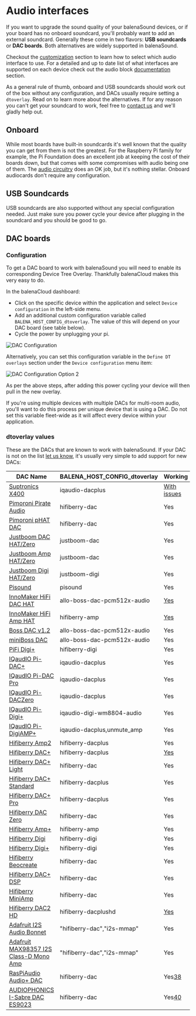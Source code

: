 # Audio interfaces

If you want to upgrade the sound quality of your balenaSound devices, or if your board has no onboard soundcard, you'll probably want to add an external soundcard. Generally these come in two flavors: **USB soundcards** or **DAC boards**. Both alternatives are widely supported in balenaSound.

Checkout the [customization](../docs/customization#general) section to learn how to select which audio interface to use. For a detailed and up to date list of what interfaces are supported on each device check out the audio block [documentation](https://github.com/balenablocks/audio#supported-devices) section.

As a general rule of thumb, onboard and USB soundcards should work out of the box without any configuration, and DACs usually require setting a `dtoverlay`. Read on to learn more about the alternatives. If for any reason you can't get your soundcard to work, feel free to [contact us](../docs/support#contact-us) and we'll gladly help out.

## Onboard

While most boards have built-in soundcards it's well known that the quality you can get from them is not the greatest. For the Raspberry Pi family for example, the Pi Foundation does an excellent job at keeping the cost of their boards down, but that comes with some compromises with audio being one of them. The [audio circuitry](https://hackaday.com/2018/07/13/behind-the-pin-how-the-raspberry-pi-gets-its-audio/) does an OK job, but it's nothing stellar. Onboard audiocards don't require any configuration.

## USB Soundcards

USB soundcards are also supported without any special configuration needed. Just make sure you power cycle your device after plugging in the soundcard and you should be good to go.

## DAC boards

### Configuration

To get a DAC board to work with balenaSound you will need to enable its corresponding Device Tree Overlay. Thankfully balenaCloud makes this very easy to do.

In the balenaCloud dashboard:

* Click on the specific device within the application and select `Device configuration` in the left-side menu.
* Add an additional custom configuration variable called `BALENA_HOST_CONFIG_dtoverlay`. The value of this will depend on your DAC board (see table below).
* Cycle the power by unplugging your pi.

![DAC Configuration](https://raw.githubusercontent.com/balenalabs/balena-sound/master/docs/images/dac-vars.png)

Alternatively, you can set this configuration variable in the `Define DT overlays` section under the `Device configuration` menu item:

![DAC Configuration Option 2](https://raw.githubusercontent.com/balenalabs/balena-sound/master/docs/images/dac-vars-2.png)

As per the above steps, after adding this power cycling your device will then pull in the new overlay.

If you're using multiple devices with multiple DACs for multi-room audio, you'll want to do this process per unique device that is using a DAC. Do not set this variable fleet-wide as it will affect every device within your application.

### dtoverlay values

These are the DACs that are known to work with balenaSound. If your DAC is not on the list [let us know](../docs/support#contact-us), it's usually very simple to add support for new DACs:

| DAC Name                      | BALENA_HOST_CONFIG_dtoverlay          | Working
|-------------------------------|---------------------------------------|----------
| [Suptronics X400][1]          | iqaudio-dacplus                       | [With issues][5]
| [Pimoroni Pirate Audio][12]   | hifiberry-dac                         | Yes
| [Pimoroni pHAT DAC][2]        | hifiberry-dac                         | Yes
| [Justboom DAC HAT/Zero][3]    | justboom-dac                          | Yes
| [Justboom Amp HAT/Zero][30]   | justboom-dac                          | Yes
| [Justboom Digi HAT/Zero][25]  | justboom-digi                         | Yes
| [Pisound][4]                  | pisound                               | Yes
| [InnoMaker HiFi DAC HAT][8]   | allo-boss-dac-pcm512x-audio           | [Yes][9]
| [InnoMaker HiFi Amp HAT][35]  | hifiberry-amp                         | [Yes][36]
| [Boss DAC v1.2][29]           | allo-boss-dac-pcm512x-audio           | Yes
| [miniBoss DAC][10]            | allo-boss-dac-pcm512x-audio           | Yes
| [PiFi Digi+][11]              | hifiberry-digi                        | Yes
| [IQaudIO Pi-DAC+][13]         | iqaudio-dacplus                       | Yes
| [IQaudIO Pi-DAC Pro][31]      | iqaudio-dacplus                       | Yes
| [IQaudIO Pi-DACZero][32]      | iqaudio-dacplus                       | Yes
| [IQaudIO Pi-Digi+][33]        | iqaudio-digi-wm8804-audio             | Yes
| [IQaudIO Pi-DigiAMP+][34]     | iqaudio-dacplus,unmute_amp            | Yes
| [Hifiberry Amp2][14]          | hifiberry-dacplus                     | Yes
| [Hifiberry DAC+][6]           | hifiberry-dacplus                     | [Yes][7]
| [Hifiberry DAC+ Light][15]    | hifiberry-dac                         | Yes
| [Hifiberry DAC+ Standard][16] | hifiberry-dacplus                     | Yes
| [Hifiberry DAC+ Pro][17]      | hifiberry-dacplus                     | Yes
| [Hifiberry DAC Zero][18]      | hifiberry-dac                         | Yes
| [Hifiberry Amp+][19]          | hifiberry-amp                         | Yes
| [Hifiberry Digi][20]          | hifiberry-digi                        | Yes
| [Hifiberry Digi+][21]         | hifiberry-digi                        | Yes
| [Hifiberry Beocreate][22]     | hifiberry-dac                         | Yes
| [Hifiberry DAC+ DSP][23]      | hifiberry-dac                         | Yes
| [Hifiberry MiniAmp][24]       | hifiberry-dac                         | Yes
| [Hifiberry DAC2 HD][27]       | hifiberry-dacplushd                   | [Yes][41]
| [Adafruit I2S Audio Bonnet][26]| "hifiberry-dac","i2s-mmap"           | Yes
| [Adafruit MAX98357 I2S Class-D Mono Amp][28]| "hifiberry-dac”,"i2s-mmap" | Yes
| [RasPiAudio Audio+ DAC][37]  | hifiberry-dac                          | Yes[38]
| [AUDIOPHONICS I-Sabre DAC ES9023][39]| hifiberry-dac                  | Yes[40]

[1]: http://www.suptronics.com/Xseries/x400.html
[2]: https://shop.pimoroni.com/products/phat-dac
[3]: https://uk.pi-supply.com/products/justboom-dac-hat
[4]: https://blokas.io/pisound/
[5]: https://forums.balena.io/t/regarding-dac-installation-on-balenasound-project/45568/27
[6]: https://www.hifiberry.com/products/dacplus/
[7]: https://forums.balena.io/t/no-sound-from-dac/61343/5
[8]: http://www.inno-maker.com/product/hifi-dac-hat/
[9]: https://github.com/balenalabs/balena-sound/pull/98
[10]: https://allo.com/sparky/miniboss-rpi-zero.html
[11]: http://www.kumantech.com/kuman-sc07-raspberry-pi-hifi-digi-digital-sound-card-i2s-spdif-optical-fiber-for-raspberry-pi-3-2-model-b-b-sc07_p0041.html
[12]: https://shop.pimoroni.com/collections/pirate-audio
[13]: https://www.raspberrypi.org/products/iqaudio-dac-plus/
[14]: https://www.hifiberry.com/shop/boards/hifiberry-amp2/
[15]: https://www.hifiberry.com/shop/boards/hifiberry-dac-light/
[16]: https://www.hifiberry.com/shop/boards/hifiberry-dacplus-rca-version/
[17]: https://www.hifiberry.com/shop/boards/hifiberry-dac-pro/
[18]: https://www.hifiberry.com/shop/boards/hifiberry-dac-zero/
[19]: https://www.hifiberry.com/products/ampplus/
[20]: https://www.hifiberry.com/products/digi/
[21]: https://www.hifiberry.com/products/digiplus/
[22]: https://www.hifiberry.com/beocreate/
[23]: https://www.hifiberry.com/shop/boards/hifiberry-dac-dsp/
[24]: https://www.hifiberry.com/shop/boards/miniamp/
[25]: https://uk.pi-supply.com/products/justboom-digi-hat
[26]: https://www.adafruit.com/product/4037
[27]: https://www.hifiberry.com/shop/boards/hifiberry-dac2-hd/
[28]: https://learn.adafruit.com/adafruit-max98357-i2s-class-d-mono-amp
[29]: https://allo.com/sparky/boss-dac.html
[30]: https://uk.pi-supply.com/products/justboom-amp-hat
[31]: https://www.raspberrypi.org/products/iqaudio-dac-pro/
[32]: http://www.thepilocator.com/Product/Info/iqaudio-pi-daczero-full-hd-audio-card-mmp
[33]: https://shop.pimoroni.com/products/pi-digi?variant=33370425994
[34]: https://www.raspberrypi.org/products/iqaudio-digiamp-plus/
[35]: https://www.inno-maker.com/product/hifi-amp-hat/
[36]: https://github.com/balenalabs/balena-sound/issues/385
[37]: https://raspiaudio.com/produit/audio
[38]: https://github.com/balenalabs/balena-sound/issues/355
[39]: https://www.audiophonics.fr/fr/dac-et-interfaces-pour-raspberry-pi/audiophonics-i-sabre-dac-es9023-tcxo-raspberry-pi-a-b-20-i2s-p-9978.html
[40]: https://github.com/balenalabs/balena-sound/issues/345
[41]: https://github.com/balenalabs/balena-sound/issues/377
